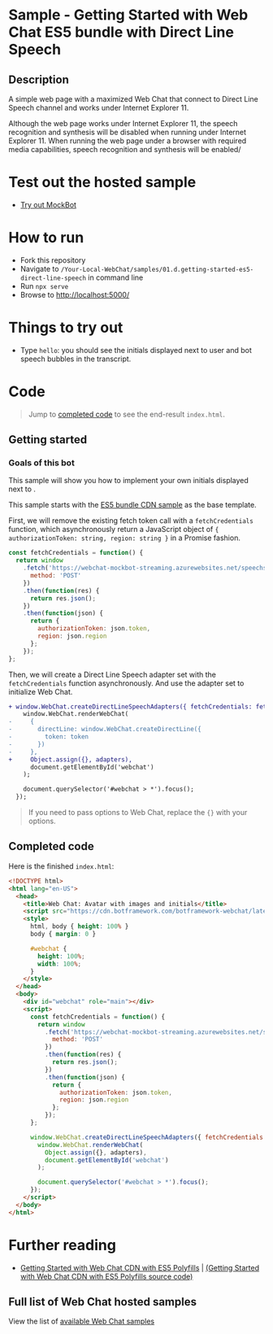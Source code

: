 # Sample - Getting Started with Web Chat ES5 bundle with Direct Line Speech

## Description

A simple web page with a maximized Web Chat that connect to Direct Line Speech channel and works under Internet Explorer 11.

Although the web page works under Internet Explorer 11, the speech recognition and synthesis will be disabled when running under Internet Explorer 11. When running the web page under a browser with required media capabilities, speech recognition and synthesis will be enabled/

# Test out the hosted sample

-  [Try out MockBot](https://microsoft.github.io/BotFramework-WebChat/01.d.getting-started-es5-direct-line-speech)

# How to run

-  Fork this repository
-  Navigate to `/Your-Local-WebChat/samples/01.d.getting-started-es5-direct-line-speech` in command line
-  Run `npx serve`
-  Browse to [http://localhost:5000/](http://localhost:5000/)

# Things to try out

-  Type `hello`: you should see the initials displayed next to user and bot speech bubbles in the transcript.

# Code

> Jump to [completed code](#completed-code) to see the end-result `index.html`.

## Getting started

### Goals of this bot

This sample will show you how to implement your own initials displayed next to .

This sample starts with the [ES5 bundle CDN sample](./../01.a.getting-started-es5-bundle/README.md) as the base template.

First, we will remove the existing fetch token call with a `fetchCredentials` function, which asynchronously return a JavaScript object of `{ authorizationToken: string, region: string }` in a Promise fashion.

```js
const fetchCredentials = function() {
  return window
    .fetch('https://webchat-mockbot-streaming.azurewebsites.net/speechservices/token', {
      method: 'POST'
    })
    .then(function(res) {
      return res.json();
    })
    .then(function(json) {
      return {
        authorizationToken: json.token,
        region: json.region
      };
    });
};
```

Then, we will create a Direct Line Speech adapter set with the `fetchCredentials` function asynchronously. And use the adapter set to initialize Web Chat.

```diff
+ window.WebChat.createDirectLineSpeechAdapters({ fetchCredentials: fetchCredentials }).then(function(adapters) {
    window.WebChat.renderWebChat(
-     {
-       directLine: window.WebChat.createDirectLine({
-         token: token
-       })
-     },
+     Object.assign({}, adapters),
      document.getElementById('webchat')
    );

    document.querySelector('#webchat > *').focus();
  });
```

> If you need to pass options to Web Chat, replace the `{}` with your options.

## Completed code

Here is the finished `index.html`:

```html
<!DOCTYPE html>
<html lang="en-US">
  <head>
    <title>Web Chat: Avatar with images and initials</title>
    <script src="https://cdn.botframework.com/botframework-webchat/latest/webchat.js"></script>
    <style>
      html, body { height: 100% }
      body { margin: 0 }

      #webchat {
        height: 100%;
        width: 100%;
      }
    </style>
  </head>
  <body>
    <div id="webchat" role="main"></div>
    <script>
      const fetchCredentials = function() {
        return window
          .fetch('https://webchat-mockbot-streaming.azurewebsites.net/speechservices/token', {
            method: 'POST'
          })
          .then(function(res) {
            return res.json();
          })
          .then(function(json) {
            return {
              authorizationToken: json.token,
              region: json.region
            };
          });
      };

      window.WebChat.createDirectLineSpeechAdapters({ fetchCredentials: fetchCredentials }).then(function(adapters) {
        window.WebChat.renderWebChat(
          Object.assign({}, adapters),
          document.getElementById('webchat')
        );

        document.querySelector('#webchat > *').focus();
      });
    </script>
  </body>
</html>
```

# Further reading

-  [Getting Started with Web Chat CDN with ES5 Polyfills](https://microsoft.github.io/BotFramework-WebChat/01.d.getting-started-es5-direct-line-speech) | [(Getting Started with Web Chat CDN with ES5 Polyfills source code)](https://github.com/microsoft/BotFramework-WebChat/tree/master/samples/01.d.getting-started-es5-direct-line-speech/)

## Full list of Web Chat hosted samples

View the list of [available Web Chat samples](https://github.com/microsoft/BotFramework-WebChat/tree/master/samples)
